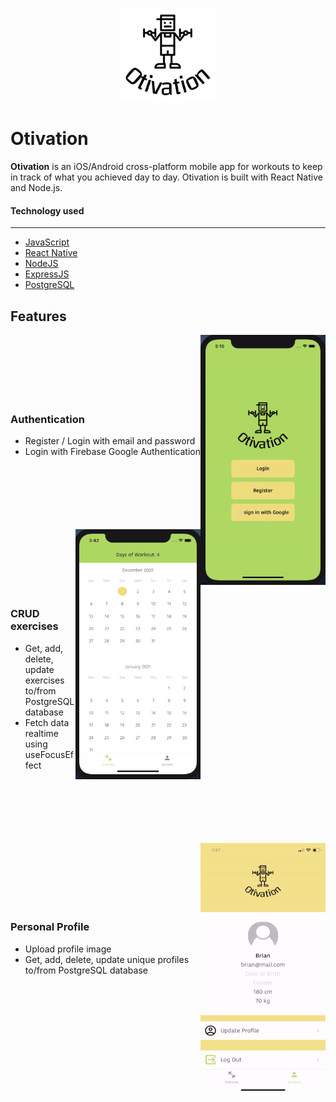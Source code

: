 <p align="center">
  <img width="150" height="150" src='./documentation/logo.png'>
</p>

# Otivation

**Otivation** is an iOS/Android cross-platform mobile app for workouts to keep in track of what you achieved day to day. Otivation is built with React Native and Node.js.

#### Technology used

---

- [JavaScript](https://www.javascript.com/)
- [React Native](https://reactnative.dev/)
- [NodeJS](https://nodejs.org/en/)
- [ExpressJS](https://expressjs.com/)
- [PostgreSQL](https://www.postgresql.org/)

## Features

<img src="./documentation/authentication.gif" align="right" width="200" height="400"/> <br><br><br><br><br><br>

### Authentication <br>

- Register / Login with email and password
- Login with Firebase Google Authentication
  <br><br><br><br><br><br><br>

<img src="./documentation/exercises.gif" align="right" width="200" height="400"/> <br><br><br><br><br><br>

### CRUD exercises <br>

- Get, add, delete, update exercises to/from PostgreSQL database
- Fetch data realtime using useFocusEffect
  <br><br><br><br><br><br><br>

<img src="./documentation/profile.gif" align="right" width="200" height="400"/> <br><br><br><br><br><br>

### Personal Profile <br>

- Upload profile image
- Get, add, delete, update unique profiles to/from PostgreSQL database
